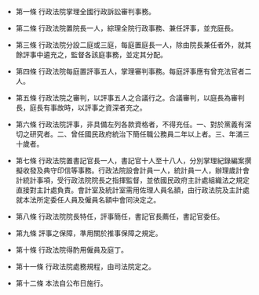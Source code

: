 * 第一條 行政法院掌理全國行政訴訟審判事務。

* 第二條 行政法院置院長一人，綜理全院行政事務、兼任評事，並充庭長。

* 第三條 行政法院分設二庭或三庭，每庭置庭長一人，除由院長兼任者外，就其餘評事中遴充之，監督各該庭事務，並定其分配。

* 第四條 行政法院每庭置評事五人，掌理審判事務。每庭評事應有曾充法官者二人。

* 第五條 行政法院之審判，以評事五人之合議行之。合議審判，以庭長為審判長，庭長有事故時，以評事之資深者充之。

* 第六條 行政法院評事，非具備左列各款資格者，不得充任。一、對於黨義有深切之研究者。二、曾任國民政府統治下簡任職公務員二年以上者。三、年滿三十歲者。

* 第七條 行政法院置書記官長一人，書記官十人至十八人，分別掌理紀錄編案撰擬收發及典守印信等事務。行政法院設會計員一人，統計員一人，辦理歲計會計統計事項，受行政法院院長之指揮監督，並依國民政府主計處組織法之規定直接對主計處負責。會計室及統計室需用佐理人員名額，由行政法院及主計處就本法所定委任人員及僱員名額中會同決定之。

* 第八條 行政法院院長特任，評事簡任，書記官長薦任，書記官委任。

* 第九條 評事之保障，準用關於推事保障之規定。

* 第十條 行政法院得酌用僱員及庭丁。

* 第十一條 行政法院處務規程，由司法院定之。

* 第十二條 本法自公布日施行。

